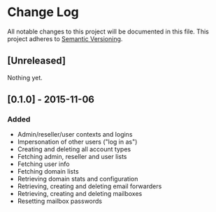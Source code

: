 # Change Log
All notable changes to this project will be documented in this file.
This project adheres to [Semantic Versioning](http://semver.org/).

## [Unreleased]
Nothing yet.

## [0.1.0] - 2015-11-06
### Added
- Admin/reseller/user contexts and logins
- Impersonation of other users ("log in as")
- Creating and deleting all account types
- Fetching admin, reseller and user lists
- Fetching user info
- Fetching domain lists
- Retrieving domain stats and configuration
- Retrieving, creating and deleting email forwarders
- Retrieving, creating and deleting mailboxes
- Resetting mailbox passwords

